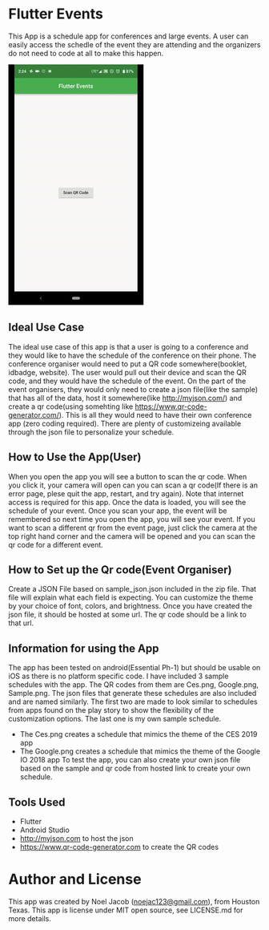 # Flutter Events
This App is a schedule app for conferences and large events. A user can easily access the schedle of the event they are attending and the organizers do not need to code at all to make this happen.

![](FlutterEvents.gif)

## Ideal Use Case
The ideal use case of this app is that a user is going to a conference and they would like to have the schedule of the conference on their phone. The conference organiser would need to put a QR code somewhere(booklet, idbadge, website). The user would pull out their device and scan the QR code, and they would have the schedule of the event. On the part of the event organisers, they would only need to create a json file(like the sample) that has all of the data, host it somewhere(like http://myjson.com/) and create a qr code(using somehting like https://www.qr-code-generator.com/). This is all they would need to have their own conference app (zero coding required). There are plenty of customizeing available through the json file to personalize your schedule.

## How to Use the App(User)
When you open the app you will see a button to scan the qr code. When you click it, your camera will open can you can scan a qr code(If there is an error page, plese quit the app, restart, and try again). Note that internet access is required for this app. Once the data is loaded, you will see the schedule of your event. Once you scan your app, the event will be remembered so next time you open the app, you will see your event. If you want to scan a different qr from the event page, just click the camera at the top right hand corner and the camera will be opened and you can scan the qr code for a different event.

## How to Set up the Qr code(Event Organiser)
Create a JSON File based on sample_json.json included in the zip file. That file will explain what each field is expecting. You can customize the theme by your choice of font, colors, and brightness. Once you have created the json file, it should be hosted at some url. The qr code should be a link to that url.

## Information for using the App
The app has been tested on android(Essential Ph-1) but should be usable on iOS as there is no platform specific code. I have included 3 sample schedules with the app. The QR codes from them are Ces.png, Google.png, Sample.png. The json files that generate these schedules are also included and are named similarly. The first two are made to look similar to schedules from apps found on the play story to show the flexibility of the customization options. The last one is my own sample schedule.
 - The Ces.png creates a schedule that mimics the theme of the CES 2019 app
 - The Google.png creates a schedule that mimics the theme of the Google IO 2018 app
To test the app, you can also create your own json file based on the sample and qr code from hosted link to create your own schedule.

## Tools Used
- Flutter
- Android Studio
- http://myjson.com to host the json
- https://www.qr-code-generator.com to create the QR codes

# Author and License
This app was created by Noel Jacob (noejac123@gmail.com), from Houston Texas.
This app is license under MIT open source, see LICENSE.md for more details.


